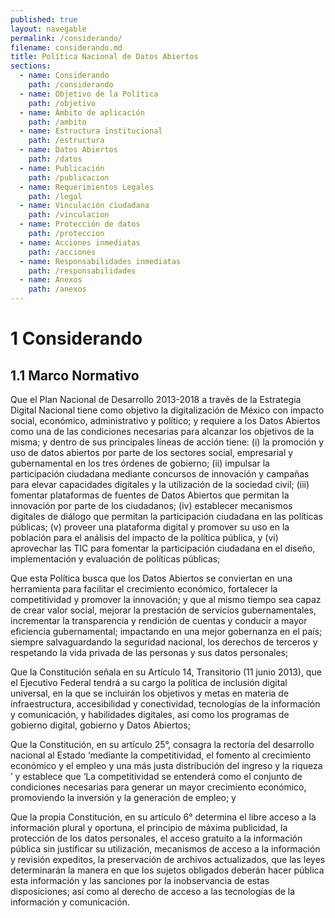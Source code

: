 ```yaml
---
published: true
layout: navegable
permalink: /considerando/
filename: considerando.md
title: Política Nacional de Datos Abiertos
sections: 
  - name: Considerando
    path: /considerando
  - name: Objetivo de la Política
    path: /objetivo
  - name: Ámbito de aplicación
    path: /ambito
  - name: Estructura institucional
    path: /estructura
  - name: Datos Abiertos
    path: /datos
  - name: Publicación
    path: /publicacion
  - name: Requerimientos Legales
    path: /legal
  - name: Vinculación ciudadana
    path: /vinculacion
  - name: Protección de datos
    path: /proteccion
  - name: Acciones inmediatas
    path: /acciones
  - name: Responsabilidades inmediatas
    path: /responsabilidades
  - name: Anexos
    path: /anexos
---
```


# 1 Considerando

## 1.1  Marco Normativo


Que el Plan Nacional de Desarrollo 2013-2018 a través de la Estrategia Digital Nacional tiene como objetivo la digitalización de México
con impacto social, económico, administrativo y político; y requiere a los Datos Abiertos como una de las condiciones necesarias para
alcanzar los objetivos de la misma; y dentro de sus principales líneas de acción tiene: (i) la promoción y uso de datos abiertos por
parte de los sectores social, empresarial y gubernamental en los tres órdenes de gobierno; (ii) impulsar la participación ciudadana
mediante concursos de innovación y campañas para elevar capacidades digitales y la utilización de la sociedad civil; (iii) fomentar
plataformas de fuentes de Datos  Abiertos que permitan la innovación por parte de los ciudadanos; (iv) establecer mecanismos digitales
de diálogo que permitan la participación ciudadana en las políticas públicas; (v) proveer una plataforma digital y promover su uso en
la población para el análisis del impacto de la política pública, y (vi) aprovechar las TIC para fomentar la participación ciudadana en
el diseño, implementación y evaluación de políticas públicas;

Que esta Política busca que los Datos Abiertos se conviertan en una herramienta para facilitar el crecimiento económico, fortalecer la
competitividad y promover la innovación; y que al mismo tiempo sea capaz de crear valor social, mejorar la prestación de servicios
gubernamentales, incrementar la transparencia y rendición de cuentas y conducir a mayor eficiencia gubernamental;  impactando en una
mejor gobernanza en el país; siempre salvaguardando la seguridad nacional, los derechos de terceros y respetando la vida privada de las
personas y sus datos personales;

Que la Constitución señala en su Artículo 14, Transitorio (11 junio 2013), que el Ejecutivo Federal tendrá a su cargo la política de
inclusión digital universal, en la que se incluirán los objetivos y metas en materia de infraestructura, accesibilidad y conectividad,
tecnologías de la información y comunicación, y habilidades digitales, así como los programas de gobierno digital, gobierno y Datos
Abiertos;

Que la Constitución, en su artículo 25°, consagra la rectoría del desarrollo nacional al Estado ‘mediante la competitividad, el fomento
al crecimiento económico y el empleo y una más justa distribución del ingreso y la riqueza ’ y establece que ‘La competitividad se
entenderá como el conjunto de condiciones necesarias para generar un mayor crecimiento económico, promoviendo la inversión y la generación
de empleo; y

Que la propia Constitución, en su artículo 6° determina el libre acceso a la información plural y oportuna, el principio de máxima
publicidad, la protección de los datos personales, el acceso gratuito a la información pública sin justificar su utilización, mecanismos
de acceso a la información y revisión expeditos, la preservación de archivos actualizados, que las leyes determinarán la manera en que los
sujetos obligados deberán hacer pública esta información y las sanciones por la inobservancia de estas disposiciones; así como al derecho
de acceso a las tecnologías de la información y comunicación.



